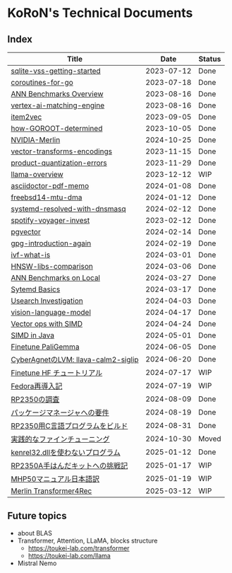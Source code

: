 # KoRoN's Technical Documents

## Index

Title                                                                 |Date       |Status
----------------------------------------------------------------------|-----------|-------
[sqlite-vss-getting-started](./sqlite-vss-getting-started)            |2023-07-12 |Done
[coroutines-for-go](./coroutines-for-go)                              |2023-07-18 |Done
[ANN Benchmarks Overview](./annbenchmarks-overview)                   |2023-08-16 |Done
[vertex-ai-matching-engine](./vertex-ai-matching-engine)              |2023-08-16 |Done
[item2vec](./item2vec)                                                |2023-09-05 |Done
[how-GOROOT-determined](./how-GOROOT-determined)                      |2023-10-05 |Done
[NVIDIA-Merlin](./NVIDIA-Merlin)                                      |2024-10-25 |Done
[vector-transforms-encodings](./vector-transforms-encodings)          |2023-11-15 |Done
[product-quantization-errors](./product-quantization-errors)          |2023-11-29 |Done
[llama-overview](./llama-overview)                                    |2023-12-12 |WIP
[asciidoctor-pdf-memo](./asciidoctor-pdf-memo)                        |2024-01-08 |Done
[freebsd14-mtu-dma](./freebsd14-mtu-dma)                              |2024-01-12 |Done
[systemd-resolved-with-dnsmasq](./systemd-resolved-with-dnsmasq)      |2024-02-12 |Done
[spotify-voyager-invest](./spotify-voyager-invest)                    |2023-02-12 |Done
[pgvector](./pgvector)                                                |2024-02-14 |Done
[gpg-introduction-again](./gpg-introduction-again)                    |2024-02-19 |Done
[ivf-what-is](./ivf-what-is)                                          |2024-03-01 |Done
[HNSW-libs-comparison](./hnsw-libs-comparison)                        |2024-03-06 |Done
[ANN Benchmarks on Local](./annbenchmarks-on-local)                   |2024-03-27 |Done
[Sytemd Basics](./systemd-basic)                                      |2024-03-17 |Done
[Usearch Investigation](./usearch-investigation)                      |2024-04-03 |Done
[vision-language-model](./vision-language-model)                      |2024-04-17 |Done
[Vector ops with SIMD](./vector-ops-with-simd)                        |2024-04-24 |Done
[SIMD in Java](./simd-in-java)                                        |2024-05-01 |Done
[Finetune PaliGemma](./finetune-paligemma)                            |2024-06-05 |Done
[CyberAgnetのLVM: llava-calm2-siglip](./llava-calm2-siglip)           |2024-06-20 |Done
[Finetune HF チュートリアル](./finetune-hf-tutorial)                  |2024-07-17 |WIP
[Fedora再導入記](./fedora-reintroduction)                             |2024-07-19 |WIP
[RP2350の調査](./rp2350-investigation)                                |2024-08-09 |Done
[パッケージマネージャへの要件](./package-manager-requirements)        |2024-08-19 |Done
[RP2350用C言語プログラムをビルド](./rp2350-build-cprogram)            |2024-08-31 |Done
[実践的なファインチューニング](https://github.com/koron/practical-finetuning)|2024-10-30 |Moved
[kenrel32.dllを使わないプログラム](./win32-without-kernel32)          |2025-01-12 |Done
[RP2350A手はんだキットへの挑戦記](./rp2350-hand-solderling-challenge) |2025-01-17 |WIP
[MHP50マニュアル日本語訳](./mhp50-manual-ja)                          |2025-01-19 |WIP
[Merlin Transformer4Rec](./NVIDIA-Merlin/Transformers4Rec)	          |2025-03-12 |WIP


## Future topics

* about BLAS
* Transformer, Attention, LLaMA, blocks structure
    * https://toukei-lab.com/transformer
    * https://toukei-lab.com/llama
* Mistral Nemo
